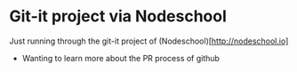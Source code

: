 # Git-it project via Nodeschool

Just running through the git-it project of (Nodeschool)[http://nodeschool.io]
- Wanting to learn more about the PR process of github

